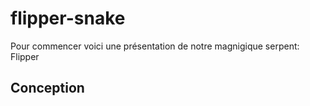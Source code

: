 # flipper-snake
Pour commencer voici une présentation de notre magnigique serpent: Flipper
## Conception
